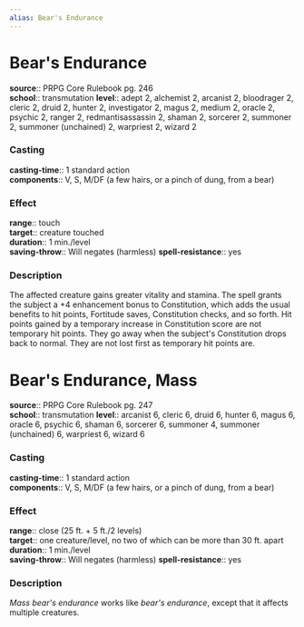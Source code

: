 ```yaml
---
alias: Bear's Endurance
---
```


# Bear's Endurance 

**source**:: PRPG Core Rulebook pg. 246  
**school**:: transmutation
**level**:: adept 2, alchemist 2, arcanist 2, bloodrager 2, cleric 2, druid 2, hunter 2, investigator 2, magus 2, medium 2, oracle 2, psychic 2, ranger 2, redmantisassassin 2, shaman 2, sorcerer 2, summoner 2, summoner (unchained) 2, warpriest 2, wizard 2

### Casting 

**casting-time**:: 1 standard action  
**components**:: V, S, M/DF (a few hairs, or a pinch of dung, from a bear)

### Effect 

**range**:: touch  
**target**:: creature touched  
**duration**:: 1 min./level  
**saving-throw**:: Will negates (harmless)
**spell-resistance**:: yes

### Description 

The affected creature gains greater vitality and stamina. The spell grants the subject a +4 enhancement bonus to Constitution, which adds the usual benefits to hit points, Fortitude saves, Constitution checks, and so forth. Hit points gained by a temporary increase in Constitution score are not temporary hit points. They go away when the subject's Constitution drops back to normal. They are not lost first as temporary hit points are.

# Bear's Endurance, Mass 

**source**:: PRPG Core Rulebook pg. 247  
**school**:: transmutation
**level**:: arcanist 6, cleric 6, druid 6, hunter 6, magus 6, oracle 6, psychic 6, shaman 6, sorcerer 6, summoner 4, summoner (unchained) 6, warpriest 6, wizard 6

### Casting 

**casting-time**:: 1 standard action  
**components**:: V, S, M/DF (a few hairs, or a pinch of dung, from a bear)

### Effect 

**range**:: close (25 ft. + 5 ft./2 levels)  
**target**:: one creature/level, no two of which can be more than 30 ft. apart  
**duration**:: 1 min./level  
**saving-throw**:: Will negates (harmless)
**spell-resistance**:: yes

### Description 

*Mass bear's endurance* works like *bear's endurance*, except that it affects multiple creatures.

